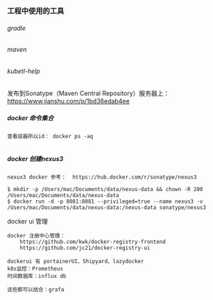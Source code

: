 ### 工程中使用的工具

###### gradle

###### maven

###### kubetl-help

发布到Sonatype（Maven Central Repository）服务器上：https://www.jianshu.com/p/1bd36edab4ee



##### docker 命令集合

```
查看容器所以id： docker ps -aq


```



##### docker 创建nexus3

```
nexux3 docker 参考：  https://hub.docker.com/r/sonatype/nexus3

$ mkdir -p /Users/mac/Documents/data/nexus-data && chown -R 200 /Users/mac/Documents/data/nexus-data
$ docker run -d -p 8081:8081 --privileged=true --name nexus3 -v /Users/mac/Documents/data/nexus-data:/nexus-data sonatype/nexus3
```

docker ui 管理

```
docker 注册中心管理：
	https://github.com/kwk/docker-registry-frontend
	https://github.com/jc21/docker-registry-ui
	
dockerui 有 portainerUI、Shipyard、lazydocker
k8s监控：Prometheus
时间数据库：influx db

这些都可以结合：grafa
```

